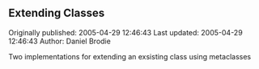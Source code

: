 ## Extending Classes 
Originally published: 2005-04-29 12:46:43 
Last updated: 2005-04-29 12:46:43 
Author: Daniel Brodie 
 
Two implementations for extending an exsisting class using metaclasses